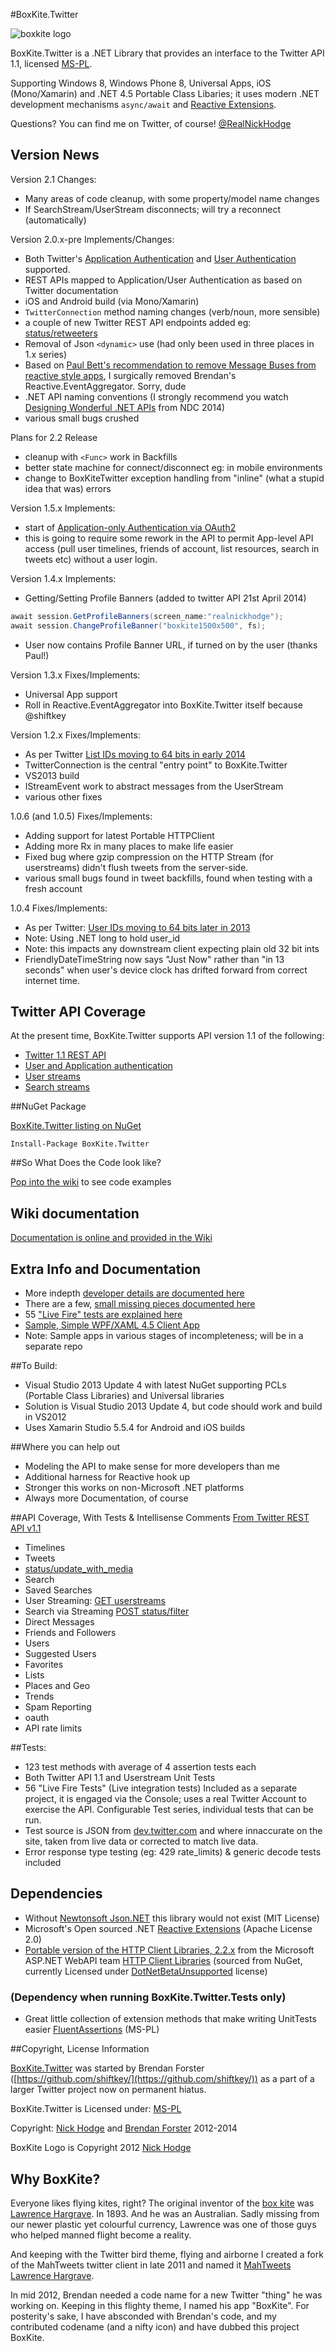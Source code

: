 #BoxKite.Twitter

![boxkite logo](http://media.nickhodge.com/boxkite/twitter/github-logo-wide-2.png)

BoxKite.Twitter is a .NET Library that provides an interface to the Twitter API 1.1, licensed [MS-PL](http://opensource.org/licenses/MS-PL).

Supporting Windows 8, Windows Phone 8, Universal Apps, iOS (Mono/Xamarin) and .NET 4.5 Portable Class Libaries; it uses modern .NET development mechanisms `async/await` and [Reactive Extensions](https://rx.codeplex.com/).

Questions? You can find me on Twitter, of course! [@RealNickHodge](https://twitter.com/RealNickHodge)

## Version News
Version 2.1 Changes:
* Many areas of code cleanup, with some property/model name changes
* If SearchStream/UserStream disconnects; will try a reconnect (automatically)


Version 2.0.x-pre Implements/Changes:
* Both Twitter's [Application Authentication](https://dev.twitter.com/docs/auth/application-only-auth) and [User Authentication](https://dev.twitter.com/docs/auth/obtaining-access-tokens) supported.
* REST APIs mapped to Application/User Authentication as based on Twitter documentation
* iOS and Android build (via Mono/Xamarin)
* `TwitterConnection` method naming changes (verb/noun, more sensible)
* a couple of new Twitter REST API endpoints added eg: [status/retweeters](https://dev.twitter.com/docs/api/1.1/get/statuses/retweeters/ids)
* Removal of Json `<dynamic>` use (had only been used in three places in 1.x series)
* Based on [Paul Bett's recommendation to remove Message Buses from reactive style apps](http://log.paulbetts.org/messagebus-and-why-you-shouldnt-use-it/), I surgically removed Brendan's Reactive.EventAggregator. Sorry, dude
* .NET API naming conventions (I strongly recommend you watch [Designing Wonderful .NET APIs](http://vimeo.com/97501377) from NDC 2014)
* various small bugs crushed

Plans for 2.2 Release
* cleanup with `<Func>` work in Backfills
* better state machine for connect/disconnect eg: in mobile environments
* change to BoxKiteTwitter exception handling from "inline" (what a stupid idea that was) errors

Version 1.5.x Implements:
* start of [Application-only Authentication via OAuth2](https://dev.twitter.com/docs/auth/application-only-auth)
* this is going to require some rework in the API to permit App-level API access (pull user timelines, friends of account, list resources, search in tweets etc) without a user login.

Version 1.4.x Implements:
* Getting/Setting Profile Banners (added to twitter API 21st April 2014)
```csharp
await session.GetProfileBanners(screen_name:"realnickhodge");
await session.ChangeProfileBanner("boxkite1500x500", fs);
```
* User now contains Profile Banner URL, if turned on by the user (thanks Paul!)

Version 1.3.x Fixes/Implements:
* Universal App support
* Roll in Reactive.EventAggregator into BoxKite.Twitter itself because @shiftkey

Version 1.2.x Fixes/Implements:
* As per Twitter [List IDs moving to 64 bits in early 2014](https://blog.twitter.com/2013/list-ids-become-64-bit-integers-early-2014)
* TwitterConnection is the central "entry point" to BoxKite.Twitter
* VS2013 build
* IStreamEvent work to abstract messages from the UserStream
* various other fixes

1.0.6 (and 1.0.5) Fixes/Implements:
* Adding support for latest Portable HTTPClient
* Adding more Rx in many places to make life easier
* Fixed bug where gzip compression on the HTTP Stream (for userstreams) didn't flush tweets from the server-side.
* various small bugs found in tweet backfills, found when testing with a fresh account

1.0.4 Fixes/Implements:
* As per Twitter: [User IDs moving to 64 bits later in 2013](https://dev.twitter.com/blog/test-accounts-user-ids-greater-32-bits) 
* Note: Using .NET long to hold user_id
* Note: this impacts any downstream client expecting plain old 32 bit ints
* FriendlyDateTimeString now says "Just Now" rather than "in 13 seconds" when user's device clock has drifted forward from correct internet time.

## Twitter API Coverage

At the present time, BoxKite.Twitter supports API version 1.1 of the following:

* [Twitter 1.1 REST API](https://dev.twitter.com/docs/api/1.1)
* [User and Application authentication](https://dev.twitter.com/docs/auth/application-only-auth)
* [User streams](https://dev.twitter.com/docs/streaming-apis/streams/user)
* [Search streams](https://dev.twitter.com/docs/api/1.1/post/statuses/filter)

##NuGet Package

[BoxKite.Twitter listing on NuGet](https://nuget.org/packages/BoxKite.Twitter)

```
Install-Package BoxKite.Twitter
```

##So What Does the Code look like?

[Pop into the wiki](https://github.com/nickhodge/BoxKite.Twitter/wiki) to see code examples


## Wiki documentation

[Documentation is online and provided in the Wiki](https://github.com/nickhodge/BoxKite.Twitter/wiki)

## Extra Info and Documentation

* More indepth [developer details are documented here](https://github.com/nickhodge/BoxKite.Twitter/wiki/devdetails)
* There are a few, [small missing pieces documented here](https://github.com/nickhodge/BoxKite.Twitter/wiki/todos)
* 55 ["Live Fire" tests are explained here](https://github.com/nickhodge/BoxKite.Twitter/wiki/livefire)
* [Sample, Simple WPF/XAML 4.5 Client App](https://github.com/nickhodge/BoxKite.Twitter/wiki/samplewpf)
* Note: Sample apps in various stages of incompleteness; will be in a separate repo

##To Build:
* Visual Studio 2013 Update 4 with latest NuGet supporting PCLs (Portable Class Libraries) and Universal libraries
* Solution is Visual Studio 2013 Update 4, but code should work and build in VS2012
* Uses Xamarin Studio 5.5.4 for Android and iOS builds

##Where you can help out
* Modeling the API to make sense for more developers than me
* Additional harness for Reactive hook up
* Stronger this works on non-Microsoft .NET platforms
* Always more Documentation, of course

##API Coverage, With Tests & Intellisense Comments
[From Twitter REST API v1.1](https://dev.twitter.com/docs/api/1.1)

* Timelines
* Tweets 
* [status/update_with_media](https://dev.twitter.com/docs/api/1.1/post/statuses/update_with_media)
*  Search
*  Saved Searches
*  User Streaming: [GET userstreams](https://dev.twitter.com/docs/streaming-apis/streams/user) 
*  Search via Streaming [POST status/filter](https://dev.twitter.com/docs/api/1.1/post/statuses/filter)
*  Direct Messages
*  Friends and Followers
*  Users
*  Suggested Users
*  Favorites
*  Lists 
*  Places and Geo
*  Trends
*  Spam Reporting
*  oauth
*  API rate limits

##Tests:
* 123 test methods with average of 4 assertion tests each
* Both Twitter API 1.1 and Userstream Unit Tests
* 56 "Live Fire Tests" (Live integration tests) Included as a separate project, it is engaged via the Console; uses a real Twitter Account to exercise the API. Configurable Test series, individual tests that can be run.
* Test source is JSON from [dev.twitter.com](https://dev.twitter.com/) and where innaccurate on the site, taken from live data or corrected to match live data.
* Error response type testing (eg: 429 rate_limits) & generic decode tests included


## Dependencies

* Without [Newtonsoft Json.NET](http://json.net) this library would not exist (MIT License)
* Microsoft's Open sourced .NET [Reactive Extensions](https://rx.codeplex.com/) (Apache License 2.0)
* [Portable version of the HTTP Client Libraries, 2.2.x](http://blogs.msdn.com/b/bclteam/p/httpclient.aspx) from the Microsoft ASP.NET WebAPI team [HTTP Client Libraries](http://nuget.org/packages/Microsoft.Net.Http/)  (sourced from NuGet, currently Licensed under [DotNetBetaUnsupported](http://go.microsoft.com/fwlink/?LinkID=279007) license)

### (Dependency when running BoxKite.Twitter.Tests only)

* Great little collection of extension methods that make writing UnitTests easier [FluentAssertions](http://fluentassertions.codeplex.com/) (MS-PL) 


##Copyright, License Information

[BoxKite.Twitter](https://github.com/shiftkey/BoxKite.Twitter) was started by Brendan Forster ([https://github.com/shiftkey/](https://github.com/shiftkey/)) as a part of a larger Twitter project now on permanent hiatus.

BoxKite.Twitter is Licensed under: 
[MS-PL](http://opensource.org/licenses/MS-PL)

Copyright: 
[Nick Hodge](https://github.com/nickhodge/) and [Brendan Forster](https://github.com/shiftkey/) 2012-2014

BoxKite Logo is Copyright 2012 [Nick Hodge](https://github.com/nickhodge/)

## Why BoxKite?

Everyone likes flying kites, right? The original inventor of the [box kite](http://en.wikipedia.org/wiki/Box_kite) was [Lawrence Hargrave](http://en.wikipedia.org/wiki/Lawrence_Hargrave). In 1893. And he was an Australian. Sadly missing from our newer plastic yet colourful currency, Lawrence was one of those guys who helped manned flight become a reality.

And keeping with the Twitter bird theme, flying and airborne I created a fork of the MahTweets twitter client in late 2011 and named it [MahTweets Lawrence Hargrave](https://github.com/nickhodge/MahTweets.LawrenceHargrave).

In mid 2012, Brendan needed a code name for a new Twitter "thing" he was working on. Keeping in this flighty theme, I named his app "BoxKite". For posterity's sake, I have absconded with Brendan's code, and my contributed codename (and a nifty icon) and have dubbed this project BoxKite.
